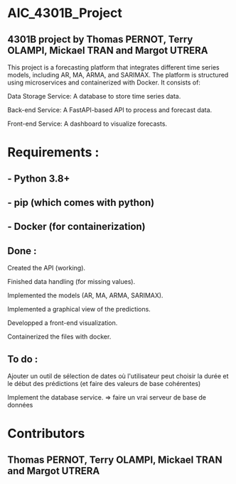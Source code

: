 # AIC_4301B_Project
## 4301B project by Thomas PERNOT, Terry OLAMPI, Mickael TRAN and Margot UTRERA

This project is a forecasting platform that integrates different time series models, including AR, MA, ARMA, and SARIMAX. The platform is structured using microservices and containerized with Docker. It consists of:

Data Storage Service: A database to store time series data.

Back-end Service: A FastAPI-based API to process and forecast data.

Front-end Service: A dashboard to visualize forecasts.


# Requirements : 

## - Python 3.8+

## - pip (which comes with python)

## - Docker (for containerization)




## Done :

Created the API (working).

Finished data handling (for missing values).

Implemented the models (AR, MA, ARMA, SARIMAX).

Implemented a graphical view of the predictions.

Developped a front-end visualization.

Containerized the files with docker.

## To do :

Ajouter un outil de sélection de dates où l'utilisateur peut choisir la durée et le début des prédictions (et faire des valeurs de base cohérentes)

Implement the database service. => faire un vrai serveur de base de données


# Contributors

## Thomas PERNOT, Terry OLAMPI, Mickael TRAN and Margot UTRERA
